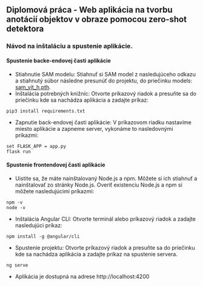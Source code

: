 ## Diplomová práca - Web aplikácia na tvorbu anotácií objektov v obraze pomocou zero-shot detektora
### Návod na inštaláciu a spustenie aplikácie.
#### Spustenie backe-endovej časti aplikácie
- Stiahnutie SAM modelu:
Stiahnuť si SAM model z nasledujúceho odkazu a stiahnutý súbor následne presunúť do projektu, do priečinku models:
[sam_vit_h.pth](https://dl.fbaipublicfiles.com/segment\_anything/sam\_vit\_h\_4b8939.pth).
- Inštalácia potrebných knižníc:
Otvorte príkazový riadok a presuňte sa do priečinku kde sa nachádza aplikácia a zadajte príkaz:
```
pip3 install requirements.txt
```
- Zapnutie back-endovej časti aplikácie:
V príkazovom riadku nastavíme miesto aplikácie a zapneme server, vykonáme to nasledovnými príkazmi:
```
set FLASK_APP = app.py 
flask run
```

#### Spustenie frontendovej časti aplikácie
- Uistite sa, že máte nainštalovaný Node.js a npm. Môžete si ich stiahnuť a nainštalovať zo stránky Node.js. Overiť existenciu Node.js a npm si môžete nasledujúcimi príkazmi:
```
npm -v
node -v
```
- Inštalácia Angular CLI:
Otvorte terminál alebo príkazový riadok a zadajte nasledujúci príkaz:
```
npm install -g @angular/cli
```
- Spustenie projektu:
Otvorte príkazový riadok a presuňte sa do priečinku kde sa nachádza aplikácia a zadajte príkaz na spustenie servera.
```
ng serve
```
-  Aplikácia je dostupná na adrese http://localhost:4200

